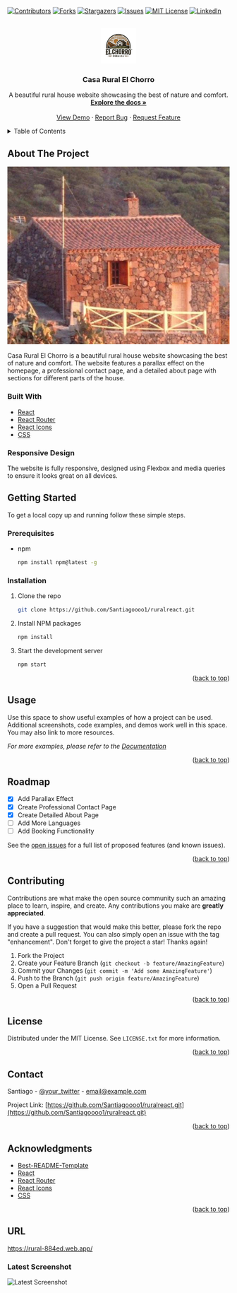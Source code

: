 <a name="readme-top"></a>

<!-- PROJECT SHIELDS -->
[![Contributors][contributors-shield]][contributors-url]
[![Forks][forks-shield]][forks-url]
[![Stargazers][stars-shield]][stars-url]
[![Issues][issues-shield]][issues-url]
[![MIT License][license-shield]][license-url]
[![LinkedIn][linkedin-shield]][linkedin-url]

<!-- PROJECT LOGO -->
<br />
<div align="center">
  <a href="https://github.com/Santiagoooo1/ruralreact.git">
    <img src="src/assets/images/logo.png" alt="Logo" width="80" height="80">
  </a>

  <h3 align="center">Casa Rural El Chorro</h3>

  <p align="center">
    A beautiful rural house website showcasing the best of nature and comfort.
    <br />
    <a href="https://github.com/Santiagoooo1/ruralreact.git"><strong>Explore the docs »</strong></a>
    <br />
    <br />
    <a href="https://rural-884ed.web.app/">View Demo</a>
    ·
    <a href="https://github.com/Santiagoooo1/ruralreact/issues">Report Bug</a>
    ·
    <a href="https://github.com/Santiagoooo1/ruralreact/issues">Request Feature</a>
  </p>
</div>

<!-- TABLE OF CONTENTS -->
<details>
  <summary>Table of Contents</summary>
  <ol>
    <li>
      <a href="#about-the-project">About The Project</a>
      <ul>
        <li><a href="#built-with">Built With</a></li>
      </ul>
    </li>
    <li>
      <a href="#getting-started">Getting Started</a>
      <ul>
        <li><a href="#prerequisites">Prerequisites</a></li>
        <li><a href="#installation">Installation</a></li>
      </ul>
    </li>
    <li><a href="#usage">Usage</a></li>
    <li><a href="#roadmap">Roadmap</a></li>
    <li><a href="#contributing">Contributing</a></li>
    <li><a href="#license">License</a></li>
    <li><a href="#contact">Contact</a></li>
    <li><a href="#acknowledgments">Acknowledgments</a></li>
  </ol>
</details>

<!-- ABOUT THE PROJECT -->
## About The Project

![El Chorro](src/assets/images/el_chorro.png)

Casa Rural El Chorro is a beautiful rural house website showcasing the best of nature and comfort. The website features a parallax effect on the homepage, a professional contact page, and a detailed about page with sections for different parts of the house.

### Built With

* [React](https://reactjs.org/)
* [React Router](https://reactrouter.com/)
* [React Icons](https://react-icons.github.io/react-icons/)
* [CSS](https://developer.mozilla.org/en-US/docs/Web/CSS)

### Responsive Design

The website is fully responsive, designed using Flexbox and media queries to ensure it looks great on all devices.

<!-- GETTING STARTED -->
## Getting Started

To get a local copy up and running follow these simple steps.

### Prerequisites

* npm
  ```sh
  npm install npm@latest -g
  ```

### Installation

1. Clone the repo
   ```sh
   git clone https://github.com/Santiagoooo1/ruralreact.git
   ```
2. Install NPM packages
   ```sh
   npm install
   ```
3. Start the development server
   ```sh
   npm start
   ```

<p align="right">(<a href="#readme-top">back to top</a>)</p>

<!-- USAGE EXAMPLES -->
## Usage

Use this space to show useful examples of how a project can be used. Additional screenshots, code examples, and demos work well in this space. You may also link to more resources.

_For more examples, please refer to the [Documentation](https://example.com)_

<p align="right">(<a href="#readme-top">back to top</a>)</p>

<!-- ROADMAP -->
## Roadmap

- [x] Add Parallax Effect
- [x] Create Professional Contact Page
- [x] Create Detailed About Page
- [ ] Add More Languages
- [ ] Add Booking Functionality

See the [open issues](https://github.com/Santiagoooo1/ruralreact/issues) for a full list of proposed features (and known issues).

<p align="right">(<a href="#readme-top">back to top</a>)</p>

<!-- CONTRIBUTING -->
## Contributing

Contributions are what make the open source community such an amazing place to learn, inspire, and create. Any contributions you make are **greatly appreciated**.

If you have a suggestion that would make this better, please fork the repo and create a pull request. You can also simply open an issue with the tag "enhancement".
Don't forget to give the project a star! Thanks again!

1. Fork the Project
2. Create your Feature Branch (`git checkout -b feature/AmazingFeature`)
3. Commit your Changes (`git commit -m 'Add some AmazingFeature'`)
4. Push to the Branch (`git push origin feature/AmazingFeature`)
5. Open a Pull Request

<p align="right">(<a href="#readme-top">back to top</a>)</p>

<!-- LICENSE -->
## License

Distributed under the MIT License. See `LICENSE.txt` for more information.

<p align="right">(<a href="#readme-top">back to top</a>)</p>

<!-- CONTACT -->
## Contact

Santiago - [@your_twitter](https://twitter.com/your_username) - email@example.com

Project Link: [https://github.com/Santiagoooo1/ruralreact.git](https://github.com/Santiagoooo1/ruralreact.git)

<p align="right">(<a href="#readme-top">back to top</a>)</p>

<!-- ACKNOWLEDGMENTS -->
## Acknowledgments

* [Best-README-Template](https://github.com/othneildrew/Best-README-Template)
* [React](https://reactjs.org/)
* [React Router](https://reactrouter.com/)
* [React Icons](https://react-icons.github.io/react-icons/)
* [CSS](https://developer.mozilla.org/en-US/docs/Web/CSS)

<p align="right">(<a href="#readme-top">back to top</a>)</p>

<!-- MARKDOWN LINKS & IMAGES -->
[contributors-shield]: https://img.shields.io/github/contributors/Santiagoooo1/ruralreact.svg?style=for-the-badge
[contributors-url]: https://github.com/Santiagoooo1/ruralreact/graphs/contributors
[forks-shield]: https://img.shields.io/github/forks/Santiagoooo1/ruralreact.svg?style=for-the-badge
[forks-url]: https://github.com/Santiagoooo1/ruralreact/network/members
[stars-shield]: https://img.shields.io/github/stars/Santiagoooo1/ruralreact.svg?style=for-the-badge
[stars-url]: https://github.com/Santiagoooo1/ruralreact/stargazers
[issues-shield]: https://img.shields.io/github/issues/Santiagoooo1/ruralreact.svg?style=for-the-badge
[issues-url]: https://github.com/Santiagoooo1/ruralreact/issues
[license-shield]: https://img.shields.io/github/license/Santiagoooo1/ruralreact.svg?style=for-the-badge
[license-url]: https://github.com/Santiagoooo1/ruralreact/blob/master/LICENSE.txt
[linkedin-shield]: https://img.shields.io/badge/-LinkedIn-black.svg?style=for-the-badge&logo=linkedin&colorB=555
[linkedin-url]: https://linkedin.com/in/your_username
[product-screenshot]: images/screenshot.png


## URL

https://rural-884ed.web.app/

### Latest Screenshot

![Latest Screenshot](src/assets/images/latest_screenshot.png)

